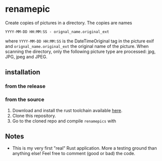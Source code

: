 # renamepic

Create copies of pictures in a directory. The copies are names 

    YYYY-MM-DD HH:MM:SS - orignal_name.original_ext

where `YYYY-MM-DD HH:MM:SS` is the DateTimeOriginal tag in the picture exif and `orignal_name.original_ext` the original name of the picture. When scanning the directory, only the following picture type are processed: jpg, JPG, jpeg and JPEG.

## installation

### from the release

### from the source
1. Download and install the rust toolchain available [here](https://www.rust-lang.org/tools/install).
2. Clone this repository.
3. Go to the cloned repo and compile `renamepics` with  


## Notes
* This is my very first "real" Rust application. More a testing ground than anything else! Feel free to comment  (good or bad) the code.
